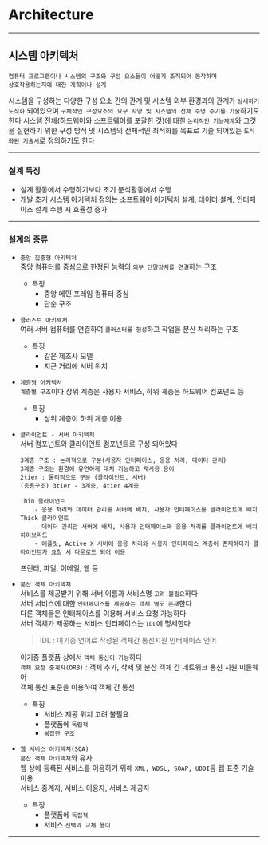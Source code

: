# Architecture
---
## 시스템 아키텍처
```
컴퓨터 프로그램이나 시스템의 구조와 구성 요소들이 어떻게 조직되어 동작하며
상호작용하는지에 대한 계획이나 설계
```
시스템을 구성하는 다양한 구성 요소 간의 관계 및 시스템 외부 환경과의 관계가 `상세하기 도식화` 되어있으며 `구체적인 구성요소의 요구 사양 및 시스템의 전체 수명 주기를 기술`하기도 한다
시스템 전체(하드웨어와 소프트웨어를 포괄한 것)에 대한 `논리적인 기능체계`와 그것을 실현하기 위한 구성 방식 및 시스템의 전체적인 최적화를 목표로 기술 되어있는 `도식화된 기술서`로 정의하기도 한다

---
### 설계 특징
- 설계 활동에서 수행하기보다 초기 분석활동에서 수행
- 개발 초기 시스템 아키텍처 정의는 소프트웨어 아키텍처 설계, 데이터 설계, 인터페이스 설계 수행 시 효율성 증가

---
### 설계의 종류
- `중앙 집중형 아키텍처`    
중앙 컴퓨터를 중심으로 한정된 능력의 `외부 단말장치를 연결`하는 구조  

    - 특징
        - 중앙 메민 프레임 컴퓨터 중심
        - 단순 구조

- `클러스트 아키텍처`   
여러 서버 컴퓨터를 연결하여 `클러스터를 형성`하고 작업을 분산 처리하는 구조

    - 특징
        - 같은 제조사 모델
        - 지근 거리에 서버 위치

- `계층형 아키텍처`   
`계층별 구조`이다
상위 계층은 사용자 서비스, 하위 계층은 하드웨어 컴포넌트 등

    - 특징 
        - 상위 계층이 하위 계층 이용

- `클라이언트 - 서버 아키텍처`    
서버 컴포넌트와 클라이언트 컴포넌트로 구성 되어있다   
    ```
    3계층 구조 : 논리적으로 구분(사용자 인터페이스, 응용 처리, 데이터 관리)
    3계층 구조는 환경에 유연하게 대처 가능하고 재사용 용이
    2tier : 물리적으로 구분 (클라이언트, 서버)
    (응용구조) 3tier - 3계층, 4tier 4계층
    ```
    ```
    Thin 클라이언트 
        - 응용 처리와 데이터 관리를 서버에 배치, 사용자 인터페이스를 클라이언트에 배치
    Thick 클라이언트 
        - 데이터 관리만 서버에 배치, 사용자 인터페이스와 응용 처리를 클라이언트에 배치
    하이브리드 
        - 애플릿, Active X 서버에 응용 처리와 사용자 인터페이스 계층이 존재하다가 클라이언트가 요청 시 다운로드 되어 이용
    ```
    프린터, 파일, 이메일, 웹 등

- `분산 객체 아키텍처`   
서비스를 제공받기 위해 서버 이름과 서비스명 `고려 불필요`하다   
서버 서비스에 대한 `인터페이스를 제공하는 객체 별도 존재`한다   
다른 객체들은 인터페이스를 이용해 서비스 요청 가능하다   
서버 객체가 제공하는 서비스 인터페이스는 `IDL`에 명세한다
    > IDL : 이기종 언어로 작성된 객체간 통신지원 인터페이스 언어

    이기종 플랫폼 상에서 `객체 통신이 가능`하다   
`객체 요청 중계자(ORB)` : 객체 추가, 삭제 및 분산 객체 간 네트워크 통신 지원 미들웨어   
객체 통신 표준을 이용하여 객체 간 통신
    - 특징
        - 서비스 제공 위치 고려 불필요
        - 플랫폼에 `독립적`
        - `복잡한 구조`

- `웹 서비스 아키텍처(SOA)`   
`분산 객체 아키텍처`와 유사   
웹 상에 등록된 서비스를 이용하기 위해 `XML, WDSL, SOAP, UDDI`등 웹 표준 기술 이용   
서비스 중계자, 서비스 이용자, 서비스 제공자
    - 특징
        - 플랫폼에 `독립적`
        - 서비스 `선택과 교체 용이`

---